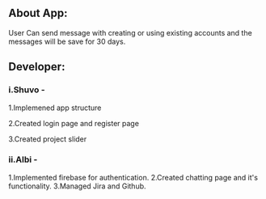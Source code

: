 ## About App:

User Can send message with creating or using existing accounts and the messages will be save for 30 days.

## Developer:

### i.Shuvo -

1.Implemened app structure

2.Created login page and register page

3.Created project slider

### ii.Albi -

1.Implemented firebase for authentication.
2.Created chatting page and it's functionality.
3.Managed Jira and Github.

